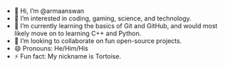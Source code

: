 - 👋 Hi, I’m @armaanswan
- 👀 I’m interested in coding, gaming, science, and technology.
- 🌱 I’m currently learning the basics of Git and GitHub, and would most likely move on to learning C++ and Python.
- 💞️ I’m looking to collaborate on fun open-source projects.
- 😄 Pronouns: He/Him/His
- ⚡ Fun fact: My nickname is Tortoise.
